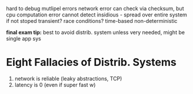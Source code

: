 hard to debug mutlipel errors
network error can check via checksum, but cpu computation error cannot detect
insidious - spread over entire system if not stoped
transient? race conditions? time-based non-deterministic

**final exam tip:** best to avoid distrib. system unless very needed, might be single app sys

# Eight Fallacies of Distrib. Systems
1. network is reliable (leaky abstractions, TCP)
2. latency is 0 (even if super fast w)